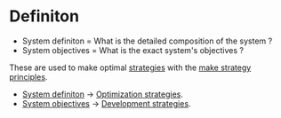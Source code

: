 # Definiton

 * System definiton = What is the detailed composition of the system ?
 * System objectives = What is the exact system's objectives ?

These are used to make optimal [strategies](https://github.com/esteem8app/esteem8app.github.io/tree/master/docs/work-the-system/strategies/) with the [make strategy principles](https://github.com/esteem8app/esteem8app.github.io/blob/master/docs/work-the-system/tools/make-strategy-principles.md).

* [System definiton](https://github.com/esteem8app/esteem8app.github.io/blob/master/docs/work-the-system/definition/system-definition.md) -> [Optimization strategies](https://github.com/esteem8app/esteem8app.github.io/tree/master/docs/work-the-system/strategies/optimization-strategies).
* [System objectives](https://github.com/esteem8app/esteem8app.github.io/blob/master/docs/work-the-system/definition/system-objectives.md) -> [Development strategies](https://github.com/esteem8app/esteem8app.github.io/tree/master/docs/work-the-system/strategies/development-strategies).
